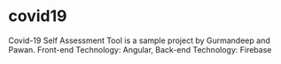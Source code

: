 # covid19
Covid-19 Self Assessment Tool is a sample project by Gurmandeep and Pawan.
Front-end Technology: Angular,
Back-end Technology: Firebase
